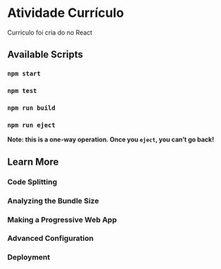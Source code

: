 # Atividade Currículo
Curriculo foi cria do no React

## Available Scripts

### `npm start`



### `npm test`



### `npm run build`




### `npm run eject`

**Note: this is a one-way operation. Once you `eject`, you can’t go back!**









## Learn More




### Code Splitting




### Analyzing the Bundle Size




### Making a Progressive Web App




### Advanced Configuration




### Deployment


